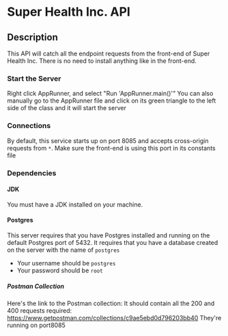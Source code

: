 # Super Health Inc. API

## Description
This API will catch all the endpoint requests from the front-end of Super Health Inc. 
There is no need to install anything like in the front-end. 

### Start the Server

Right click AppRunner, and select "Run 'AppRunner.main()'"
You can also manually go to the AppRunner file and click on its green triangle to the left side of the class and it will start the server

### Connections

By default, this service starts up on port 8085 and accepts cross-origin requests from `*`.
Make sure the front-end is using this port in its constants file

### Dependencies

#### JDK

You must have a JDK installed on your machine.

#### Postgres

This server requires that you have Postgres installed and running on the default Postgres port of
5432. It requires that you have a database created on the server with the name of `postgres`

- Your username should be `postgres`
- Your password should be `root`

##### Postman Collection

Here's the link to the Postman collection: It should contain all the 200 and 400 requests required: https://www.getpostman.com/collections/c9ae5ebd0d796203bb40
They're running on port8085